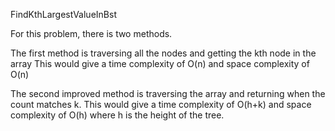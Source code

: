 FindKthLargestValueInBst

For this problem, there is two methods. 

The first method is traversing all the nodes and getting the kth node in the array
This would give a time complexity of O(n) and space complexity of O(n)

The second improved method is traversing the array and returning when the count matches k.
This would give a time complexity of O(h+k) and space complexity of O(h) where h is the height of the tree. 


